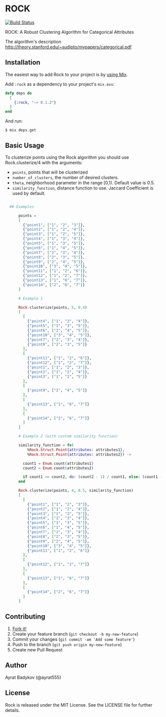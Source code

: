 # ROCK
[![Build Status](https://semaphoreci.com/api/v1/ayrat555/rock/branches/master/badge.svg)](https://semaphoreci.com/ayrat555/rock)

ROCK: A Robust Clustering Algorithm for Categorical Attributes

The algorithm's description http://theory.stanford.edu/~sudipto/mypapers/categorical.pdf

## Installation

The easiest way to add Rock to your project is by [using Mix](http://elixir-lang.org/getting-started/mix-otp/introduction-to-mix.html).

Add `:rock` as a dependency to your project's `mix.exs`:

```elixir
defp deps do
  [
    {:rock, "~> 0.1.2"}
  ]
end
```

And run:

    $ mix deps.get

## Basic Usage

To clusterize points using the Rock algorithm you should use Rock.clusterize/4 with the arguments:

  * `points`, points that will be clusterized
  * `number_of_clusters`, the number of desired clusters.
  * `theta`, neighborhood parameter in the range [0,1). Default value is 0.5.
  * `similarity_function`, distance function to use. Jaccard Coefficient is used by default.

```elixir

  ## Examples

      points =
      [
        {"point1", ["1", "2", "3"]},
        {"point2", ["1", "2", "4"]},
        {"point3", ["1", "2", "5"]},
        {"point4", ["1", "3", "4"]},
        {"point5", ["1", "3", "5"]},
        {"point6", ["1", "4", "5"]},
        {"point7", ["2", "3", "4"]},
        {"point8", ["2", "3", "5"]},
        {"point9", ["2", "4", "5"]},
        {"point10", ["3", "4", "5"]},
        {"point11", ["1", "2", "6"]},
        {"point12", ["1", "2", "7"]},
        {"point13", ["1", "6", "7"]},
        {"point14", ["2", "6", "7"]}
      ]

      # Example 1

      Rock.clusterize(points, 5, 0.4)
      [
        [
          {"point4", ["1", "3", "4"]},
          {"point5", ["1", "3", "5"]},
          {"point6", ["1", "4", "5"]},
          {"point10", ["3", "4", "5"]},
          {"point7", ["2", "3", "4"]},
          {"point8", ["2", "3", "5"]}
        ],
        [
          {"point11", ["1", "2", "6"]},
          {"point12", ["1", "2", "7"]},
          {"point1", ["1", "2", "3"]},
          {"point2", ["1", "2", "4"]},
          {"point3", ["1", "2", "5"]}
        ],
        [
          {"point9", ["2", "4", "5"]}
        ],
        [
          {"point13", ["1", "6", "7"]}
        ],
        [
          {"point14", ["2", "6", "7"]}
        ]
      ]

      # Example 2 (with custom similarity function)

      similarity_function = fn(
          %Rock.Struct.Point{attributes: attributes1},
          %Rock.Struct.Point{attributes: attributes2}) ->

        count1 = Enum.count(attributes1)
        count2 = Enum.count(attributes2)

        if count1 >= count2, do: (count2 - 1) / count1, else: (count1 - 1) / count2
      end

      Rock.clusterize(points, 4, 0.5, similarity_function)
      [
        [
          {"point1", ["1", "2", "3"]},
          {"point2", ["1", "2", "4"]},
          {"point3", ["1", "2", "5"]},
          {"point4", ["1", "3", "4"]},
          {"point5", ["1", "3", "5"]},
          {"point6", ["1", "4", "5"]},
          {"point7", ["2", "3", "4"]},
          {"point8", ["2", "3", "5"]},
          {"point9", ["2", "4", "5"]},
          {"point10", ["3", "4", "5"]},
          {"point11", ["1", "2", "6"]}
        ],
        [
          {"point12", ["1", "2", "7"]}
        ],
        [
          {"point13", ["1", "6", "7"]}
        ],
        [
          {"point14", ["2", "6", "7"]}
        ]
      ]
```


## Contributing

1. [Fork it!](http://github.com/ayrat555/rock/fork)
2. Create your feature branch (`git checkout -b my-new-feature`)
3. Commit your changes (`git commit -am 'Add some feature'`)
4. Push to the branch (`git push origin my-new-feature`)
5. Create new Pull Request

## Author

Ayrat Badykov (@ayrat555)

## License

Rock is released under the MIT License. See the LICENSE file for further details.
